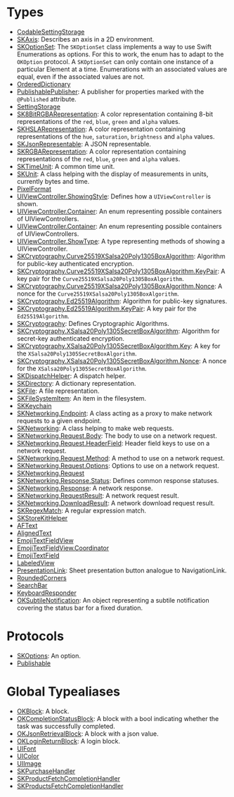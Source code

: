 # Types

  - [CodableSettingStorage](/CodableSettingStorage)
  - [SKAxis](/SKAxis):
    Describes an axis in a 2D environment.
  - [SKOptionSet](/SKOptionSet):
    The `SKOptionSet` class implements a way to use Swift Enumerations as options. For this to work, the enum has to adapt to the `OKOption` protocol. A `SKOptionSet` can only contain one instance of a particular Element at a time. Enumerations with an associated values are equal, even if the associated values are not.
  - [OrderedDictionary](/OrderedDictionary)
  - [PublishablePublisher](/PublishablePublisher):
    A publisher for properties marked with the `@Published` attribute.
  - [SettingStorage](/SettingStorage)
  - [SK8BitRGBARepresentation](/SK8BitRGBARepresentation):
    A color representation containing 8-bit representations of the `red`, `blue`, `green` and `alpha` values.
  - [SKHSLARepresentation](/SKHSLARepresentation):
    A color representation containing representations of the `hue`, `saturation`, `brightness` and `alpha` values.
  - [SKJsonRepresentable](/SKJsonRepresentable):
    A JSON representable.
  - [SKRGBARepresentation](/SKRGBARepresentation):
    A color representation containing representations of the `red`, `blue`, `green` and `alpha` values.
  - [SKTimeUnit](/SKTimeUnit):
    A common time unit.
  - [SKUnit](/SKUnit):
    A class helping with the display of measurements in units, currently bytes and time.
  - [PixelFormat](/PixelFormat)
  - [UIViewController.ShowingStyle](/UIViewController_ShowingStyle):
    Defines how a `UIViewController` is shown.
  - [UIViewController.Container](/UIViewController_Container):
    An enum representing possible containers of UIViewControllers.
  - [UIViewController.Container](/UIViewController_Container):
    An enum representing possible containers of UIViewControllers.
  - [UIViewController.ShowType](/UIViewController_ShowType):
    A type representing methods of showing a UIViewController.
  - [SKCryptography.Curve25519XSalsa20Poly1305BoxAlgorithm](/SKCryptography_Curve25519XSalsa20Poly1305BoxAlgorithm):
    Algorithm for public-key authenticated encryption.
  - [SKCryptography.Curve25519XSalsa20Poly1305BoxAlgorithm.KeyPair](/SKCryptography_Curve25519XSalsa20Poly1305BoxAlgorithm_KeyPair):
    A key pair for the `Curve25519XSalsa20Poly1305BoxAlgorithm`.
  - [SKCryptography.Curve25519XSalsa20Poly1305BoxAlgorithm.Nonce](/SKCryptography_Curve25519XSalsa20Poly1305BoxAlgorithm_Nonce):
    A nonce for the `Curve25519XSalsa20Poly1305BoxAlgorithm`.
  - [SKCryptography.Ed25519Algorithm](/SKCryptography_Ed25519Algorithm):
    Algorithm for public-key signatures.
  - [SKCryptography.Ed25519Algorithm.KeyPair](/SKCryptography_Ed25519Algorithm_KeyPair):
    A key pair for the `Ed25519Algorithm`.
  - [SKCryptography](/SKCryptography):
    Defines Cryptographic Algorithms.
  - [SKCryptography.XSalsa20Poly1305SecretBoxAlgorithm](/SKCryptography_XSalsa20Poly1305SecretBoxAlgorithm):
    Algorithm for secret-key authenticated encryption.
  - [SKCryptography.XSalsa20Poly1305SecretBoxAlgorithm.Key](/SKCryptography_XSalsa20Poly1305SecretBoxAlgorithm_Key):
    A key for the `XSalsa20Poly1305SecretBoxAlgorithm`.
  - [SKCryptography.XSalsa20Poly1305SecretBoxAlgorithm.Nonce](/SKCryptography_XSalsa20Poly1305SecretBoxAlgorithm_Nonce):
    A nonce for the `XSalsa20Poly1305SecretBoxAlgorithm`.
  - [SKDispatchHelper](/SKDispatchHelper):
    A dispatch helper.
  - [SKDirectory](/SKDirectory):
    A dictionary representation.
  - [SKFile](/SKFile):
    A file representation.
  - [SKFileSystemItem](/SKFileSystemItem):
    An item in the filesystem.
  - [SKKeychain](/SKKeychain)
  - [SKNetworking.Endpoint](/SKNetworking_Endpoint):
    A class acting as a proxy to make network requests to a given endpoint.
  - [SKNetworking](/SKNetworking):
    A class helping to make web requests.
  - [SKNetworking.Request.Body](/SKNetworking_Request_Body):
    The body to use on a network request.
  - [SKNetworking.Request.HeaderField](/SKNetworking_Request_HeaderField):
    Header field keys to use on a network request.
  - [SKNetworking.Request.Method](/SKNetworking_Request_Method):
    A method to use on a network request.
  - [SKNetworking.Request.Options](/SKNetworking_Request_Options):
    Options to use on a network request.
  - [SKNetworking.Request](/SKNetworking_Request)
  - [SKNetworking.Response.Status](/SKNetworking_Response_Status):
    Defines common response statuses.
  - [SKNetworking.Response](/SKNetworking_Response):
    A network response.
  - [SKNetworking.RequestResult](/SKNetworking_RequestResult):
    A network request result.
  - [SKNetworking.DownloadResult](/SKNetworking_DownloadResult):
    A network download request result.
  - [SKRegexMatch](/SKRegexMatch):
    A regular expression match.
  - [SKStoreKitHelper](/SKStoreKitHelper)
  - [AFText](/AFText)
  - [AlignedText](/AlignedText)
  - [EmojiTextFieldView](/EmojiTextFieldView)
  - [EmojiTextFieldView.Coordinator](/EmojiTextFieldView_Coordinator)
  - [EmojiTextField](/EmojiTextField)
  - [LabeledView](/LabeledView)
  - [PresentationLink](/PresentationLink):
    Sheet presentation button analogue to NavigationLink.
  - [RoundedCorners](/RoundedCorners)
  - [SearchBar](/SearchBar)
  - [KeyboardResponder](/KeyboardResponder)
  - [OKSubtileNotification](/OKSubtileNotification):
    An object representing a subtile notification covering the status bar for a fixed duration.

# Protocols

  - [SKOptions](/SKOptions):
    An option.
  - [Publishable](/Publishable)

# Global Typealiases

  - [OKBlock](/OKBlock):
    A block.
  - [OKCompletionStatusBlock](/OKCompletionStatusBlock):
    A block with a bool indicating whether the task was successfully completed.
  - [OKJsonRetrievalBlock](/OKJsonRetrievalBlock):
    A block with a json value.
  - [OKLoginReturnBlock](/OKLoginReturnBlock):
    A login block.
  - [UIFont](/UIFont)
  - [UIColor](/UIColor)
  - [UIImage](/UIImage)
  - [SKPurchaseHandler](/SKPurchaseHandler)
  - [SKProductFetchCompletionHandler](/SKProductFetchCompletionHandler)
  - [SKProductsFetchCompletionHandler](/SKProductsFetchCompletionHandler)
